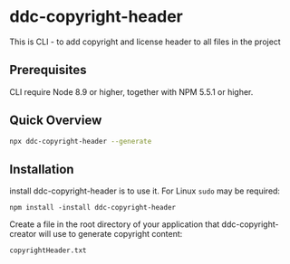 # ddc-copyright-header

This is CLI - to add copyright and license header to all files in the project

## Prerequisites

CLI require Node 8.9 or higher, together
with NPM 5.5.1 or higher.

## Quick Overview

```sh
npx ddc-copyright-header --generate
```

## Installation

install ddc-copyright-header is to use it. For Linux `sudo` may be required:

```
npm install -install ddc-copyright-header
```

Create a file in the root directory of your application that ddc-copyright-creator will use to generate copyright content:

```
copyrightHeader.txt
```

